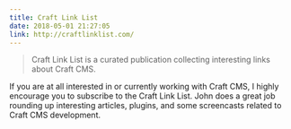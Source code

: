 ```yaml
---
title: Craft Link List
date: 2018-05-01 21:27:05
link: http://craftlinklist.com/
---
```

> Craft Link List is a curated publication collecting interesting links about Craft CMS.

If you are at all interested in or currently working with Craft CMS, I highly encourage you to subscribe to the Craft Link List. John does a great job rounding up interesting articles, plugins, and some screencasts related to Craft CMS development.
